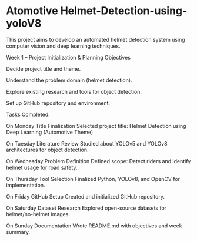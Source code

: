 # Atomotive Helmet-Detection-using-yoloV8
This project aims to develop an automated helmet detection system using computer vision and deep learning techniques.

 Week 1 – Project Initialization & Planning
Objectives

Decide project title and theme.

Understand the problem domain (helmet detection).

Explore existing research and tools for object detection.

Set up GitHub repository and environment.

Tasks Completed:

On Monday	Title Finalization	Selected project title: Helmet Detection using Deep Learning (Automotive Theme)

On Tuesday	Literature Review	Studied about YOLOv5 and YOLOv8 architectures for object detection.

On Wednesday	Problem Definition	Defined scope: Detect riders and identify helmet usage for road safety.

On Thursday	Tool Selection	Finalized Python, YOLOv8, and OpenCV for implementation.

On Friday	GitHub Setup	Created and initialized GitHub repository.

On Saturday	Dataset Research	Explored open-source datasets for helmet/no-helmet images.

On Sunday	Documentation	Wrote README.md with objectives and week summary.
